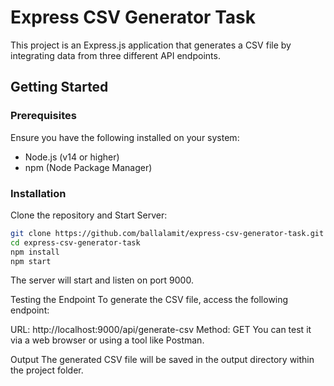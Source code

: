 # Express CSV Generator Task

This project is an Express.js application that generates a CSV file by integrating data from three different API endpoints.

## Getting Started

### Prerequisites

Ensure you have the following installed on your system:

- Node.js (v14 or higher)
- npm (Node Package Manager)

### Installation

Clone the repository and Start Server:

   ```bash
   git clone https://github.com/ballalamit/express-csv-generator-task.git
   cd express-csv-generator-task
   npm install
   npm start
```

The server will start and listen on port 9000.

Testing the Endpoint
To generate the CSV file, access the following endpoint:

URL: http://localhost:9000/api/generate-csv
Method: GET
You can test it via a web browser or using a tool like Postman.

Output
The generated CSV file will be saved in the output directory within the project folder.

